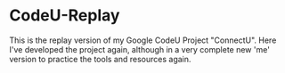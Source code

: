 # CodeU-Replay
This is the replay version of my Google CodeU Project "ConnectU". Here I've developed the project again, although in a very complete new 'me' version to practice the tools and resources again.
